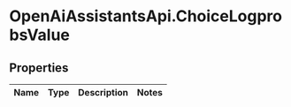 # OpenAiAssistantsApi.ChoiceLogprobsValue

## Properties

Name | Type | Description | Notes
------------ | ------------- | ------------- | -------------


